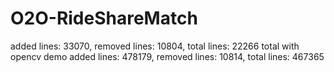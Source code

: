 # O2O-RideShareMatch

added lines: 33070, removed lines: 10804, total lines: 22266
total with opencv demo
added lines: 478179, removed lines: 10814, total lines: 467365
